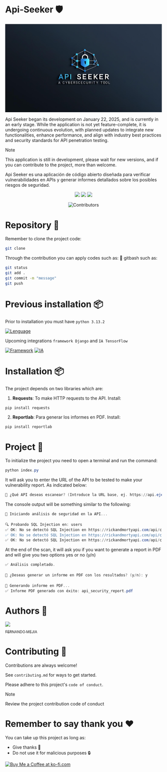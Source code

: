 # Api-Seeker :shield:
<p align="center">
 <img width="600px" src="https://github.com/krypton-bytes/Api-Seeker/blob/main/assets/logo.jpg" align="center" alt="logo api seeker" />
 <p>Api Seeker began its development on January 22, 2025, and is currently in an early stage. While the application is not yet feature-complete, it is undergoing continuous evolution, with planned updates to integrate new functionalities, enhance performance, and align with industry best practices and security standards for API penetration testing.</p>
</p>

> [!NOTE]
> This application is still in development, please wait for new versions, and if you can contribute to the project, more than welcome.

Api Seeker es una aplicación de código abierto diseñada para verificar vulnerabilidades en APIs y generar informes detallados sobre los posibles riesgos de seguridad.
<div align="center">

<img src="https://img.shields.io/static/v1?label=STATUS&message=IN%20DEVELOPMENT&color=RED&style=for-the-badge"/>
<img src="https://img.shields.io/static/v1?label=LICENSE&message=OPENSOURCE&color=RED&style=for-the-badge"/>
<img src="https://img.shields.io/static/v1?label=AUTHOR&message=KRYPTON-BYTES&color=RED&style=for-the-badge"/>


![Contributors](https://img.shields.io/github/contributors/krypton-bytes/Api-Seeker?style=flat-square)

</div>

# Repository :floppy_disk: 
Remember to clone the project code:
```bash
git clone
```
Through the contribution you can apply codes such as: :wrench: gitbash such as:
```bash
git status
git add .
git commit -m "message"
git push
```

# Previous installation :package:
Prior to installation you must have `python 3.13.2`

[![Lenguage](https://skillicons.dev/icons?i=python)](https://skillicons.dev)

Upcoming integrations `framework Django` and `IA TensorFlow`

[![Framework](https://skillicons.dev/icons?i=django)](https://skillicons.dev)
[![IA](https://skillicons.dev/icons?i=tensorflow)](https://skillicons.dev)

# Installation :package:
The project depends on two libraries which are:
1.  **Requests**: To make HTTP requests to the API. Install:
```bash
pip install requests
```
2. **Reportlab**: Para generar los informes en PDF. Install:
```bash
pip install reportlab
```

# Project :file_folder:
To initialize the project you need to open a terminal and run the command:
```powershell
python index.py
```
It will ask you to enter the URL of the API to be tested to make your vulnerability report. As indicated below:
```powershell
🔗 ¿Qué API deseas escanear? (Introduce la URL base, ej. https://api.ejemplo.com): https://rickandmortyapi.com/api/character/?page=19
```
The console output will be something similar to the following:
```powershell
🚀 Iniciando análisis de seguridad en la API...

🔍 Probando SQL Injection en: users
✅ OK: No se detectó SQL Injection en https://rickandmortyapi.com/api/character/?page=19/users?id=' OR 1=1 --
✅ OK: No se detectó SQL Injection en https://rickandmortyapi.com/api/character/?page=19/users?id=' UNION SELECT NULL, NULL --
✅ OK: No se detectó SQL Injection en https://rickandmortyapi.com/api/character/?page=19/users?id='; DROP TABLE users --
```
At the end of the scan, it will ask you if you want to generate a report in PDF and will give you two options yes or no (y/n)
```powershell
✅ Análisis completado.

📄 ¿Deseas generar un informe en PDF con los resultados? (y/n): y

📄 Generando informe en PDF...
✅ Informe PDF generado con éxito: api_security_report.pdf
```

# Authors :busts_in_silhouette:
[<img src="https://avatars.githubusercontent.com/u/65739431?v=4" width=100><br><sub>FERNANDO MEJIA</sub>](https://github.com/krypton-bytes)
# Contributing :wrench: 

Contributions are always welcome!

See `contributing.md` for ways to get started.

Please adhere to this project's `code of conduct`.

> [!NOTE]
> Review the project contribution code of conduct

# Remember to say thank you :heart:

You can take up this project as long as:
- Give thanks :blue_heart: 
- Do not use it for malicious purposes :lock:

<a href='' target='_blank'><img height='36' style='border:0px;height:36px;' src='https://cdn.ko-fi.com/cdn/kofi1.png?v=3' border='0' alt='Buy Me a Coffee at ko-fi.com' /></a>
